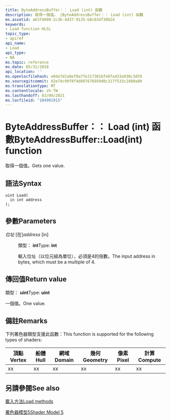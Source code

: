 ```yaml
---
title: ByteAddressBuffer：： Load (int) 函數
description: 取得一個值。 |ByteAddressBuffer：： Load (int) 函數
ms.assetid: a63f4099-2c3b-4d37-9135-b8c63df30824
keywords:
- Load function HLSL
topic_type:
- apiref
api_name:
- Load
api_type:
- NA
ms.topic: reference
ms.date: 05/31/2018
api_location: ''
ms.openlocfilehash: e0de7d1a8ef8a7fe3173016fe07a433a930c3d59
ms.sourcegitcommit: 92e74c99f8f4d097676959d0c317f533c2400a80
ms.translationtype: MT
ms.contentlocale: zh-TW
ms.lasthandoff: 03/09/2021
ms.locfileid: "104991915"
---
```

# <a name="byteaddressbufferloadint-function"></a><span data-ttu-id="60aed-105">ByteAddressBuffer：： Load (int) 函數</span><span class="sxs-lookup"><span data-stu-id="60aed-105">ByteAddressBuffer::Load(int) function</span></span>

<span data-ttu-id="60aed-106">取得一個值。</span><span class="sxs-lookup"><span data-stu-id="60aed-106">Gets one value.</span></span>

## <a name="syntax"></a><span data-ttu-id="60aed-107">語法</span><span class="sxs-lookup"><span data-stu-id="60aed-107">Syntax</span></span>

``` syntax
uint Load(
  in int address
);
```

## <a name="parameters"></a><span data-ttu-id="60aed-108">參數</span><span class="sxs-lookup"><span data-stu-id="60aed-108">Parameters</span></span>

<dl> <dt>

<span data-ttu-id="60aed-109">*位址* \[在\]</span><span class="sxs-lookup"><span data-stu-id="60aed-109">*address* \[in\]</span></span>
</dt> <dd>

<span data-ttu-id="60aed-110">類型： **int**</span><span class="sxs-lookup"><span data-stu-id="60aed-110">Type: **int**</span></span>

<span data-ttu-id="60aed-111">輸入位址（以位元組為單位），必須是4的倍數。</span><span class="sxs-lookup"><span data-stu-id="60aed-111">The input address in bytes, which must be a multiple of 4.</span></span>

</dd> </dl>

## <a name="return-value"></a><span data-ttu-id="60aed-112">傳回值</span><span class="sxs-lookup"><span data-stu-id="60aed-112">Return value</span></span>

<span data-ttu-id="60aed-113">類型： **uint**</span><span class="sxs-lookup"><span data-stu-id="60aed-113">Type: **uint**</span></span>

<span data-ttu-id="60aed-114">一個值。</span><span class="sxs-lookup"><span data-stu-id="60aed-114">One value.</span></span>

## <a name="remarks"></a><span data-ttu-id="60aed-115">備註</span><span class="sxs-lookup"><span data-stu-id="60aed-115">Remarks</span></span>

<span data-ttu-id="60aed-116">下列著色器類型支援此函數：</span><span class="sxs-lookup"><span data-stu-id="60aed-116">This function is supported for the following types of shaders:</span></span>



| <span data-ttu-id="60aed-117">頂點</span><span class="sxs-lookup"><span data-stu-id="60aed-117">Vertex</span></span> | <span data-ttu-id="60aed-118">船體</span><span class="sxs-lookup"><span data-stu-id="60aed-118">Hull</span></span> | <span data-ttu-id="60aed-119">網域</span><span class="sxs-lookup"><span data-stu-id="60aed-119">Domain</span></span> | <span data-ttu-id="60aed-120">幾何</span><span class="sxs-lookup"><span data-stu-id="60aed-120">Geometry</span></span> | <span data-ttu-id="60aed-121">像素</span><span class="sxs-lookup"><span data-stu-id="60aed-121">Pixel</span></span> | <span data-ttu-id="60aed-122">計算</span><span class="sxs-lookup"><span data-stu-id="60aed-122">Compute</span></span> |
|--------|------|--------|----------|-------|---------|
| <span data-ttu-id="60aed-123">x</span><span class="sxs-lookup"><span data-stu-id="60aed-123">x</span></span>      | <span data-ttu-id="60aed-124">x</span><span class="sxs-lookup"><span data-stu-id="60aed-124">x</span></span>    | <span data-ttu-id="60aed-125">x</span><span class="sxs-lookup"><span data-stu-id="60aed-125">x</span></span>      | <span data-ttu-id="60aed-126">x</span><span class="sxs-lookup"><span data-stu-id="60aed-126">x</span></span>        | <span data-ttu-id="60aed-127">x</span><span class="sxs-lookup"><span data-stu-id="60aed-127">x</span></span>     | <span data-ttu-id="60aed-128">x</span><span class="sxs-lookup"><span data-stu-id="60aed-128">x</span></span>       |



 

## <a name="see-also"></a><span data-ttu-id="60aed-129">另請參閱</span><span class="sxs-lookup"><span data-stu-id="60aed-129">See also</span></span>

<dl> <dt>

[<span data-ttu-id="60aed-130">載入方法</span><span class="sxs-lookup"><span data-stu-id="60aed-130">Load methods</span></span>](byteaddressbuffer-load.md)
</dt> <dt>

[<span data-ttu-id="60aed-131">著色器模型5</span><span class="sxs-lookup"><span data-stu-id="60aed-131">Shader Model 5</span></span>](d3d11-graphics-reference-sm5.md)
</dt> </dl>

 

 




